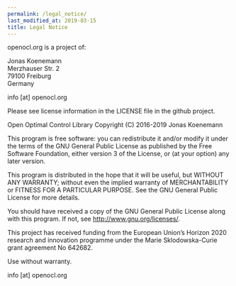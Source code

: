 ```yaml
---
permalink: /legal_notice/
last_modified_at: 2019-03-15
title: Legal Notice
---
```


openocl.org is a project of:

  Jonas Koenemann   
  Merzhauser Str. 2  
  79100 Freiburg  
  Germany

info [at] openocl.org

Please see license information in the LICENSE file in the github project.

Open Optimal Control Library
Copyright (C) 2016-2019  Jonas Koenemann

This program is free software: you can redistribute it and/or modify
it under the terms of the GNU General Public License as published by
the Free Software Foundation, either version 3 of the License, or
(at your option) any later version.

This program is distributed in the hope that it will be useful,
but WITHOUT ANY WARRANTY; without even the implied warranty of
MERCHANTABILITY or FITNESS FOR A PARTICULAR PURPOSE.  See the
GNU General Public License for more details.

You should have received a copy of the GNU General Public License
along with this program.  If not, see <http://www.gnu.org/licenses/>.

This project has received funding from the European Union’s Horizon 2020 research and innovation programme under the Marie Sklodowska-Curie grant agreement No 642682.

Use without warranty. 

info [at] openocl.org
